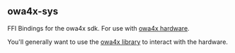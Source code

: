 owa4x-sys
---------

FFI Bindings for the owa4x sdk.  For use with [owa4x hardware](http://www.owasys.com/en/products/owa4x).

You'll generally want to use the [owa4x library](https://github.com/thebeekeeper/owa4x) to interact with the hardware.
